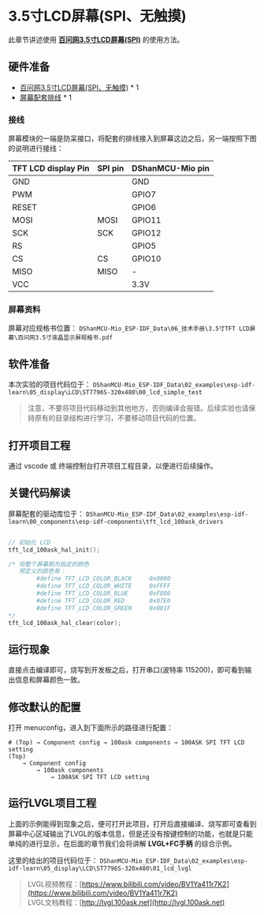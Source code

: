 
# 3.5寸LCD屏幕(SPI、无触摸)

此章节讲述使用 **[百问网3.5寸LCD屏幕(SPI)](https://item.taobao.com/item.htm?id=683875901407)** 的使用方法。

## 硬件准备

- [百问网3.5寸LCD屏幕(SPI、无触摸)](https://item.taobao.com/item.htm?id=683875901407)    * 1
- [屏幕配套排线](https://item.taobao.com/item.htm?id=683875901407)  * 1

### 接线

屏幕模块的一端是防呆接口，将配套的排线接入到屏幕这边之后，另一端按照下图的说明进行接线：

TFT LCD display Pin      | SPI pin | DShanMCU-Mio pin     
-------------------------|---------|----------------------
 GND                     |         | GND                  
 PWM                     |         | GPIO7                
 RESET                   |         | GPIO6                
 MOSI                    | MOSI    | GPIO11               
 SCK                     | SCK     | GPIO12               
 RS                      |         | GPIO5                
 CS                      | CS      | GPIO10               
 MISO                    | MISO    | -                    
 VCC                     |         | 3.3V                 


### 屏幕资料

屏幕对应规格书位置： `DShanMCU-Mio_ESP-IDF_Data\06_技术手册\3.5寸TFT LCD屏幕\百问网3.5寸液晶显示屏规格书.pdf`


## 软件准备

本次实验的项目代码位于： `DShanMCU-Mio_ESP-IDF_Data\02_examples\esp-idf-learn\05_display\LCD\ST7796S-320x480\00_lcd_simple_test` 

> 注意，不要将项目代码移动到其他地方，否则编译会报错。后续实验也请保持原有的目录结构进行学习，不要移动项目代码的位置。


## 打开项目工程

通过 vscode 或 终端控制台打开项目工程目录，以便进行后续操作。

## 关键代码解读

屏幕配套的驱动库位于： `DShanMCU-Mio_ESP-IDF_Data\02_examples\esp-idf-learn\00_components\esp-idf-components\tft_lcd_100ask_drivers`

```c

// 初始化 LCD
tft_lcd_100ask_hal_init();

/* 将整个屏幕刷为指定的颜色
   预定义的颜色有：
        #define TFT_LCD_COLOR_BLACK     0x0000
        #define TFT_LCD_COLOR_WHITE     0xFFFF
        #define TFT_LCD_COLOR_BLUE      0xF800
        #define TFT_LCD_COLOR_RED       0x07E0
        #define TFT_LCD_COLOR_GREEN     0x001F
*/
tft_lcd_100ask_hal_clear(color);

```

## 运行现象

直接点击编译即可，烧写到开发板之后，打开串口(波特率 115200)，即可看到输出信息和屏幕颜色一致。

## 修改默认的配置

打开 menuconfig，进入到下面所示的路径进行配置：

```shell
# (Top) → Component config → 100ask components → 100ASK SPI TFT LCD setting      
(Top)
    → Component config
        → 100ask components
            → 100ASK SPI TFT LCD setting      
```

## 运行LVGL项目工程

上面的示例能得到现象之后，便可打开此项目，打开后直接编译、烧写即可查看到屏幕中心区域输出了LVGL的版本信息，但是还没有按键控制的功能，也就是只能单纯的进行显示，在后面的章节我们会将讲解 **LVGL+FC手柄** 的综合示例。

这里的给出的项目代码位于： `DShanMCU-Mio_ESP-IDF_Data\02_examples\esp-idf-learn\05_display\LCD\ST7796S-320x480\01_lcd_lvgl` 


> LVGL视频教程：[https://www.bilibili.com/video/BV1Ya411r7K2](https://www.bilibili.com/video/BV1Ya411r7K2) <br>LVGL文档教程：[http://lvgl.100ask.net](http://lvgl.100ask.net)
